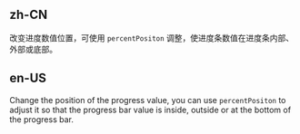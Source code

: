 ## zh-CN

改变进度数值位置，可使用 `percentPositon` 调整，使进度条数值在进度条内部、外部或底部。

## en-US

Change the position of the progress value, you can use `percentPositon` to adjust it so that the progress bar value is inside, outside or at the bottom of the progress bar.
